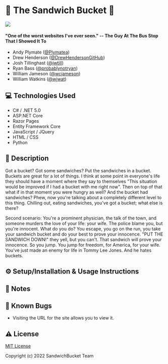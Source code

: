 # 🥪 The Sandwich Bucket 🥪

<img src="https://i.imgur.com/ExbewZk.png" />

#### "One of the worst websites I've ever seen." -- The Guy At The Bus Stop That I Showed It To

* Andy Plymate ([@Plymatea](https://github.com/Plymatea))
* Drew Henderson ([@DrewHendersonGitHub](https://github.com/DrewHendersonGitHub))
* Josh Tillinghast ([@jwtill](https://github.com/jwtill))
* Ryan Bass ([@probablynotryan](https://github.com/probablynotryan))
* William Jameson ([@wcjameson](https://github.com/wcjameson))
* William Watkins ([@wjwat](https://github.com/wjwat))

## :computer: Technologies Used

* C# / .NET 5.0
* ASP.NET Core
* Razor Pages
* Entity Framework Core
* JavaScript / JQuery
* HTML / CSS
* Python

## :memo: Description

Got a bucket? Got some sandwiches? Put the sandwiches in a bucket. Buckets are great for a lot of things. I think at some point in everyone's life they should have a moment where they say to themselves "This situation would be improved if I had a bucket with me right now". Then on top of that what if in that moment you were hungry as well? And the bucket had sandwiches? Phew, now you're talking about a completely different level to this thing. Chilling out, eating sandwiches, you've got a bucket; what else is there?

Second scenario: You're a prominent physician, the talk of the town, and someone murders the love of your life: your wife. The police blame you, but you're innocent. What do you do? You escape, you go on the run, you take your sandwich bucket and do your best to prove your innocence. "PUT THE SANDWICH DOWN!" they yell, but you can't. That sandwich will prove your innocence. So you jump. You jump for freedom, for America, for your wife. You've just made an enemy for life in Tommy Lee Jones. And he hates buckets.

## :gear: Setup/Installation & Usage Instructions

## :page_facing_up: Notes

## :lady_beetle: Known Bugs

- Visiting the URL for the site allows you to view it.

## :warning: License

[MIT License](https://opensource.org/licenses/MIT)

Copyright (c) 2022 SandwichBucket Team